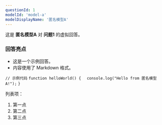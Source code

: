 ```yaml
---
questionId: 1
modelId: 'model-a'
modelDisplayName: '匿名模型A'
---
```


这是 **匿名模型A** 对 **问题1** 的虚拟回答。

### 回答亮点
- 这是一个示例回答。
- 内容使用了 Markdown 格式。

`// 示例代码`
`function helloWorld() {`
`  console.log("Hello from 匿名模型A!");`
`}`

列表项：
1.  第一点
2.  第二点
3.  第三点 